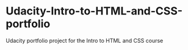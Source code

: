 # Udacity-Intro-to-HTML-and-CSS-portfolio
Udacity portfolio project for the Intro to HTML and CSS course 
